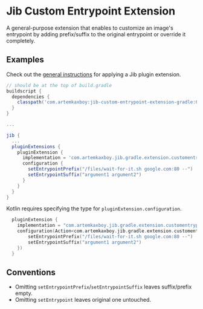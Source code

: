 # Jib Custom Entrypoint Extension

A general-purpose extension that enables to customize an image's entrypoint by adding prefix/suffix to the original entrypoint or override it completely.

## Examples

Check out the [general instructions](https://github.com/GoogleContainerTools/jib-extensions/blob/master/README.md) for applying a Jib plugin extension.

```gradle
// should be at the top of build.gradle
buildscript {
  dependencies {
    classpath('com.artemkaxboy:jib-custom-entrypoint-extension-gradle:0.1.0')
  }
}

...

jib {
  ...
  pluginExtensions {
    pluginExtension {
      implementation = 'com.artemkaxboy.jib.gradle.extension.customentrypoint.JibCustomEntrypointExtension'
      configuration {
        setEntrypointPrefix("/files/wait-for-it.sh google.com:80 --")
        setEntrypointSuffix("argument1 argument2")
      }
    }
  }
}
```

Kotlin requires specifying the type for `pluginExtension.configuration`.

```kotlin
  pluginExtension {
    implementation = "com.artemkaxboy.jib.gradle.extension.customentrypoint.JibCustomEntrypointExtension"
    configuration(Action<com.artemkaxboy.jib.gradle.extension.customentrypoint.Configuration> {
        setEntrypointPrefix("/files/wait-for-it.sh google.com:80 --")
        setEntrypointSuffix("argument1 argument2")
    })
  }
```

## Conventions

-   Omitting `setEntrypointPrefix`/`setEntrypointSuffix` leaves suffix/prefix empty.
-   Omitting `setEntrypoint` leaves original one untouched.
